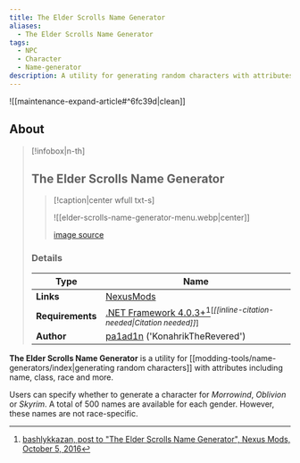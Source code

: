```yaml
---
title: The Elder Scrolls Name Generator
aliases:
  - The Elder Scrolls Name Generator
tags:
  - NPC
  - Character
  - Name-generator
description: A utility for generating random characters with attributes including name, class, race and more.
---
```



![[maintenance-expand-article#^6fc39d|clean]]

## About

> [!infobox|n-th]
> 
> ## The Elder Scrolls Name Generator
> 
> > [!caption|center wfull txt-s]
> > 
> > ![[elder-scrolls-name-generator-menu.webp|center]]
> > 
> > [image source](https://staticdelivery.nexusmods.com/mods/100/images/43035-1-1391816793.jpg)
> 
> ### Details
> 
> | Type | Name |
> | --- | --- |
> | **Links** | [NexusMods](https://www.nexusmods.com/morrowind/mods/43035) |
> | **Requirements** | [.NET Framework 4.0.3+](https://dotnet.microsoft.com/en-us/download/dotnet-framework)[^1]<sup>\[_[[inline-citation-needed\|Citation needed]]_\]</sup> |
> | **Author** | [pa1ad1n](https://www.nexusmods.com/morrowind/users/4785959) ('KonahrikTheRevered') |

**The Elder Scrolls Name Generator** is a utility for [[modding-tools/name-generators/index|generating random characters]] with attributes including name, class, race and more.

Users can specify whether to generate a character for _Morrowind_, _Oblivion_ or _Skyrim_. A total of 500 names are available for each gender. However, these names are not race-specific.

[^1]: [bashlykkazan, post to "The Elder Scrolls Name Generator", Nexus Mods, October 5, 2016](https://www.nexusmods.com/morrowind/mods/43035?tab=posts)